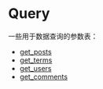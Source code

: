 # Query

一些用于数据查询的参数表：

* [get\_posts](post.md)
* [get\_terms](term.md)
* [get\_users](user.md)
* [get\_comments](comment.md)
